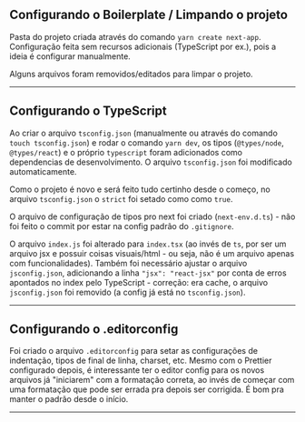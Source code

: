## Configurando o Boilerplate / Limpando o projeto

Pasta do projeto criada através do comando `yarn create next-app`. Configuração feita sem recursos adicionais (TypeScript por ex.), pois a ideia é configurar manualmente.

Alguns arquivos foram removidos/editados para limpar o projeto.

---

## Configurando o TypeScript

Ao criar o arquivo `tsconfig.json` (manualmente ou através do comando `touch tsconfig.json`) e rodar o comando `yarn dev`, os tipos (`@types/node`, `@types/react`) e o próprio `typescript` foram adicionados como dependencias de desenvolvimento. O arquivo `tsconfig.json` foi modificado automaticamente.

Como o projeto é novo e será feito tudo certinho desde o começo, no arquivo `tsconfig.json` o `strict` foi setado como como `true`.

O arquivo de configuração de tipos pro next foi criado (`next-env.d.ts`) - não foi feito o commit por estar na config padrão do `.gitignore`.

O arquivo `index.js` foi alterado para `index.tsx` (ao invés de `ts`, por ser um arquivo jsx e possuir coisas visuais/html - ou seja, não é um arquivo apenas com funcionalidades). Também foi necessário ajustar o arquivo `jsconfig.json`, adicionando a linha `"jsx": "react-jsx"` por conta de erros apontados no index pelo TypeScript - correção: era cache, o arquivo `jsconfig.json` foi removido (a config já está no `tsconfig.json`).

---

## Configurando o .editorconfig

Foi criado o arquivo `.editorconfig` para setar as configurações de indentação, tipos de final de linha, charset, etc. Mesmo com o Prettier configurado depois, é interessante ter o editor config para os novos arquivos já "iniciarem" com a formatação correta, ao invés de começar com uma formatação que pode ser errada pra depois ser corrigida. É bom pra manter o padrão desde o início.

---
